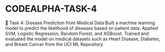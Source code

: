 # CODEALPHA-TASK-4
🔹 Task 4: Disease Prediction from Medical Data Built a machine learning model to predict the likelihood of diseases based on patient data. Applied  SVM, Logistic Regression, Random Forest, and XGBoost. Trained and evaluated the model on medical datasets such as Heart Disease, Diabetes, and Breast Cancer from the UCI ML Repository. 
